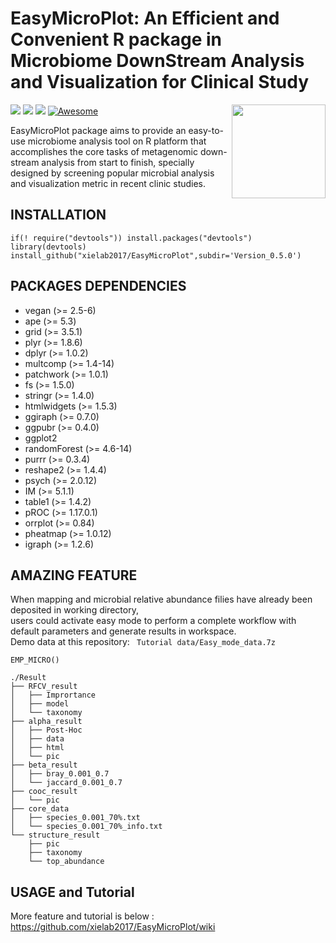 # EasyMicroPlot: An Efficient and Convenient R package in Microbiome DownStream Analysis and Visualization for Clinical Study
<a href="https://github.com/xielab2017/EasyMicroPlot/wiki"><img src="https://i.loli.net/2021/10/20/u5UfFXvxNyQhWeg.png" width=150 align="right" ></a>
![](https://img.shields.io/badge/R%20language->=3.6-brightgreen.svg)
![](https://img.shields.io/badge/Mac%20OSX%20&%20Windows-Available-brightgreen.svg)
![](https://img.shields.io/badge/Release%20version-0.4.9.9-brightgreen.svg)
[![Awesome](https://cdn.rawgit.com/sindresorhus/awesome/d7305f38d29fed78fa85652e3a63e154dd8e8829/media/badge.svg)](https://github.com/xielab2017/EasyMicroPlot)

EasyMicroPlot package aims to provide an easy-to-use microbiome analysis tool on R platform that accomplishes the core tasks of metagenomic down-stream analysis from start to finish, specially designed by screening popular microbial analysis and visualization metric in recent clinic studies.




## INSTALLATION

	if(! require("devtools")) install.packages("devtools")
	library(devtools)
	install_github("xielab2017/EasyMicroPlot",subdir='Version_0.5.0')


				
## PACKAGES DEPENDENCIES 
* vegan (>= 2.5-6)
* ape (>= 5.3) 
* grid (>= 3.5.1)
* plyr (>= 1.8.6)
* dplyr (>= 1.0.2)
* multcomp (>= 1.4-14)
* patchwork (>= 1.0.1)
* fs (>= 1.5.0)
* stringr (>= 1.4.0)
* htmlwidgets (>= 1.5.3)
* ggiraph (>= 0.7.0)
* ggpubr (>= 0.4.0)
* ggplot2
* randomForest (>= 4.6-14)
* purrr (>= 0.3.4)
* reshape2 (>= 1.4.4)
* psych (>= 2.0.12)
* IM (>= 5.1.1)
* table1 (>= 1.4.2)
* pROC (>= 1.17.0.1)
* orrplot (>= 0.84)
* pheatmap (>= 1.0.12)
* igraph (>= 1.2.6)


## AMAZING FEATURE
When mapping and microbial relative abundance  filies have already been deposited in working directory,           
users could activate easy mode to perform a complete workflow with default parameters and generate results in workspace.  
Demo data at this repository: ``` Tutorial data/Easy_mode_data.7z```

```
EMP_MICRO()
``` 

```  
./Result
├── RFCV_result
│   ├── Imprortance
│   ├── model
│   └── taxonomy
├── alpha_result
│   ├── Post-Hoc
│   ├── data
│   ├── html
│   └── pic
├── beta_result
│   ├── bray_0.001_0.7
│   └── jaccard_0.001_0.7
├── cooc_result
│   └── pic
├── core_data
│   ├── species_0.001_70%.txt
│   └── species_0.001_70%_info.txt
└── structure_result
    ├── pic
    ├── taxonomy
    └── top_abundance
```



## USAGE and Tutorial
More feature and tutorial is below :  
https://github.com/xielab2017/EasyMicroPlot/wiki

